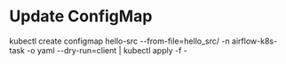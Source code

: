 # Update ConfigMap
kubectl create configmap hello-src --from-file=hello_src/ -n airflow-k8s-task -o yaml --dry-run=client | kubectl apply -f -